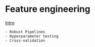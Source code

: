# Feature engineering

[Intro](https://github.com/Tomjohnsonellis/strive-work/tree/main/feature-engineering/intro)

	- Robust Pipelines
	- Hyperparameter testing
	- Cross-validation

